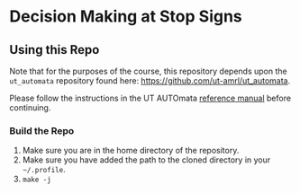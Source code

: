 # Decision Making at Stop Signs

## Using this Repo
Note that for the purposes of the course, this repository depends upon the `ut_automata` repository found here: https://github.com/ut-amrl/ut_automata. 

Please follow the instructions in the UT AUTOmata [reference manual](https://drive.google.com/file/d/1OUp6FGUPEClpTbXKK8XssCad9MBMnHP-/view?usp=sharing) before continuing.

### Build the Repo
1. Make sure you are in the home directory of the repository.
2. Make sure you have added the path to the cloned directory in your `~/.profile`.
3. `make -j`
